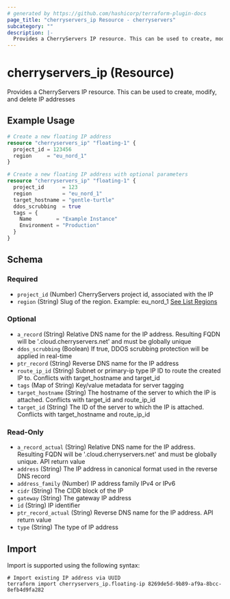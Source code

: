 ```yaml
---
# generated by https://github.com/hashicorp/terraform-plugin-docs
page_title: "cherryservers_ip Resource - cherryservers"
subcategory: ""
description: |-
  Provides a CherryServers IP resource. This can be used to create, modify, and delete IP addresses
---
```


# cherryservers_ip (Resource)

Provides a CherryServers IP resource. This can be used to create, modify, and delete IP addresses

## Example Usage

```terraform
# Create a new floating IP address
resource "cherryservers_ip" "floating-1" {
  project_id = 123456
  region     = "eu_nord_1"
}

# Create a new floating IP address with optional parameters
resource "cherryservers_ip" "floating-1" {
  project_id      = 123
  region          = "eu_nord_1"
  target_hostname = "gentle-turtle"
  ddos_scrubbing  = true
  tags = {
    Name        = "Example Instance"
    Environment = "Production"
  }
}
```

<!-- schema generated by tfplugindocs -->
## Schema

### Required

- `project_id` (Number) CherryServers project id, associated with the IP
- `region` (String) Slug of the region. Example: eu_nord_1 [See List Regions](https://api.cherryservers.com/doc/#tag/Regions/operation/get-regions)

### Optional

- `a_record` (String) Relative DNS name for the IP address. Resulting FQDN will be '<relative-dns-name>.cloud.cherryservers.net' and must be globally unique
- `ddos_scrubbing` (Boolean) If true, DDOS scrubbing protection will be applied in real-time
- `ptr_record` (String) Reverse DNS name for the IP address
- `route_ip_id` (String) Subnet or primary-ip type IP ID to route the created IP to.
Conflicts with target_hostname and target_id
- `tags` (Map of String) Key/value metadata for server tagging
- `target_hostname` (String) The hostname of the server to which the IP is attached.
Conflicts with target_id and route_ip_id
- `target_id` (String) The ID of the server to which the IP is attached.
Conflicts with target_hostname and route_ip_id

### Read-Only

- `a_record_actual` (String) Relative DNS name for the IP address. Resulting FQDN will be '<relative-dns-name>.cloud.cherryservers.net' and must be globally unique.
API return value
- `address` (String) The IP address in canonical format used in the reverse DNS record
- `address_family` (Number) IP address family IPv4 or IPv6
- `cidr` (String) The CIDR block of the IP
- `gateway` (String) The gateway IP address
- `id` (String) IP identifier
- `ptr_record_actual` (String) Reverse DNS name for the IP address. API return value
- `type` (String) The type of IP address

## Import

Import is supported using the following syntax:

```shell
# Import existing IP address via UUID
terraform import cherryservers_ip.floating-ip 8269de5d-9b89-af9a-8bcc-8efb4d9fa282
```
